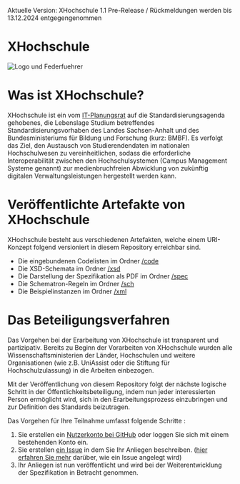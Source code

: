 Aktuelle Version: XHochschule 1.1 Pre-Release / Rückmeldungen werden bis 13.12.2024 entgegengenommen


# XHochschule

![Logo und Federfuehrer](http://www.xhochschule.de/images/logo_und_federfuehrer.png)


# Was ist XHochschule?

XHochschule ist ein vom [IT-Planungsrat](https://www.it-planungsrat.de/SharedDocs/Sitzungen/DE/2020/Sitzung_33.html?pos=13) auf die Standardisierungsagenda gehobenes, die Lebenslage Studium betreffendes Standardisierungsvorhaben des Landes Sachsen-Anhalt und des Bundesministeriums für Bildung und Forschung (kurz: BMBF). Es verfolgt das Ziel, den Austausch von Studierendendaten im nationalen Hochschulwesen zu vereinheitlichen, sodass die erforderliche Interoperabilität zwischen den Hochschulsystemen (Campus Management Systeme genannt) zur medienbruchfreien Abwicklung von zukünftig digitalen Verwaltungsleistungen hergestellt werden kann.

# Veröffentlichte Artefakte von XHochschule

XHochschule besteht aus verschiedenen Artefakten, welche einem URI-Konzept folgend versioniert in diesem Repository erreichbar sind. 

* Die eingebundenen Codelisten im Ordner [/code](https://github.com/OZG-TFBildung/XHochschule/tree/main/code)
* Die XSD-Schemata im Ordner [/xsd](https://github.com/OZG-TFBildung/XHochschule/tree/main/xsd)
* Die Darstellung der Spezifikation als PDF im Ordner [/spec](https://github.com/OZG-TFBildung/XHochschule/tree/main/spec)
* Die Schematron-Regeln im Ordner [/sch](https://github.com/OZG-TFBildung/XHochschule/tree/main/sch)
* Die Beispielinstanzen im Ordner [/xml](https://github.com/OZG-TFBildung/XHochschule/tree/main/xml)

# Das Beteiligungsverfahren

Das Vorgehen bei der Erarbeitung von XHochschule ist transparent und partizipativ. Bereits zu Beginn der Vorarbeiten von XHochschule wurden alle Wissenschaftsministerien der Länder, Hochschulen und weitere Organisationen (wie z.B. UniAssist oder die Stiftung für Hochschulzulassung) in die Arbeiten einbezogen.

Mit der Veröffentlichung von diesem Repository folgt der nächste logische Schritt in der Öffentlichkeitsbeteiligung, indem nun jeder interessierten Person ermöglicht wird, sich in den Erarbeitungsprozess einzubringen und  zur Definition des Standards beizutragen. 

Das Vorgehen für Ihre Teilnahme umfasst folgende Schritte :

1. Sie erstellen ein [Nutzerkonto bei GitHub](https://github.com/join?ref_cta=Sign+up) oder loggen Sie sich mit einem bestehenden Konto ein.
2. Sie erstellen [ein Issue](https://github.com/OZG-TFBildung/XHochschule/issues/new/choose) in dem Sie Ihr Anliegen beschreiben. ([hier erfahren Sie mehr](http://www.xhochschule.de/web/node/28) darüber, wie ein Issue angelegt wird) 
3. Ihr Anliegen ist nun veröffentlicht und wird bei der Weiterentwicklung der Spezifikation in Betracht genommen.
